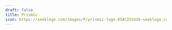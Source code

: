 ```yaml
---
draft: false
title: Prismic
icon: https://seeklogo.com/images/P/prismic-logo-85AC255416-seeklogo.com.png
---
```

